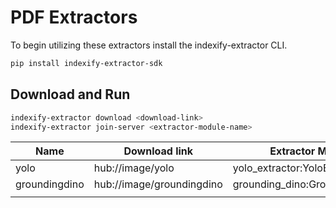 # PDF Extractors

To begin utilizing these extractors install the indexify-extractor CLI.

```bash
pip install indexify-extractor-sdk
```

## Download and Run
```bash
indexify-extractor download <download-link>
indexify-extractor join-server <extractor-module-name>
```

| Name          | Download link             | Extractor Module Name                 |
|---------------|---------------------------|---------------------------------------|
| yolo          | hub://image/yolo          | yolo_extractor:YoloExtractor          |
| groundingdino | hub://image/groundingdino | grounding_dino:GroundingDinoExtractor |
|               |                           |                                       |
